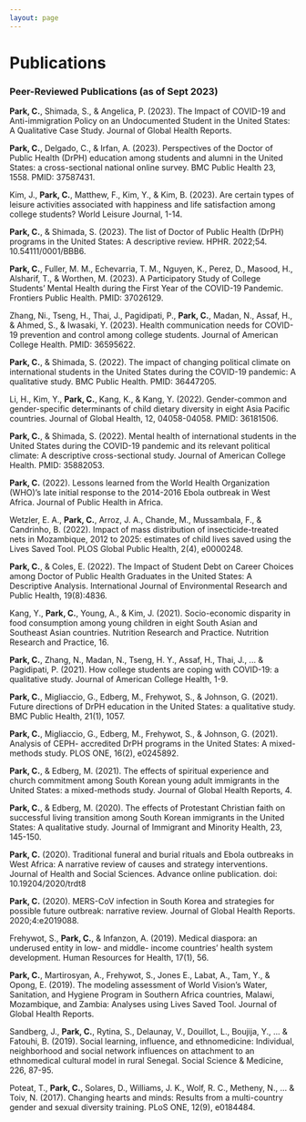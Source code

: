```yaml
---
layout: page
---
```


# Publications

### Peer-Reviewed Publications (as of Sept 2023)

__Park, C.__, Shimada, S., & Angelica, P. (2023). The Impact of COVID-19 and Anti-immigration Policy on an Undocumented Student in the United States: A Qualitative Case Study. Journal of Global Health Reports.

__Park, C.__, Delgado, C., & Irfan, A. (2023). Perspectives of the Doctor of Public Health (DrPH) education among students and alumni in the United States: a cross-sectional national online survey. BMC Public Health 23, 1558. PMID: 37587431.

Kim, J., __Park, C.__, Matthew, F., Kim, Y., & Kim, B. (2023). Are certain types of leisure activities associated with happiness and life satisfaction among college students? World Leisure Journal, 1-14.

__Park, C.__, & Shimada, S. (2023). The list of Doctor of Public Health (DrPH) programs in the United States: A descriptive review. HPHR. 2022;54. 10.54111/0001/BBB6.

__Park, C.__, Fuller, M. M., Echevarria, T. M., Nguyen, K., Perez, D., Masood, H., Alsharif, T., & Worthen, M. (2023). A Participatory Study of College Students’ Mental Health during the First Year of the COVID-19 Pandemic. Frontiers Public Health. PMID: 37026129.

Zhang, Ni., Tseng, H., Thai, J., Pagidipati, P., __Park, C.__, Madan, N., Assaf, H., & Ahmed, S., & Iwasaki, Y. (2023). Health communication needs for COVID-19 prevention and control among college students. Journal of American College Health. PMID: 36595622.

__Park, C.__, & Shimada, S. (2022). The impact of changing political climate on international students in the United States during the COVID-19 pandemic: A qualitative study. BMC Public Health. PMID: 36447205.

Li, H., Kim, Y., __Park, C.__, Kang, K., & Kang, Y. (2022). Gender-common and gender-specific determinants of child dietary diversity in eight Asia Pacific countries. Journal of Global Health, 12, 04058-04058. PMID: 36181506.

__Park, C.__, & Shimada, S. (2022). Mental health of international students in the United States during the COVID-19 pandemic and its relevant political climate: A descriptive cross-sectional study. Journal of American College Health. PMID: 35882053.

__Park, C.__ (2022). Lessons learned from the World Health Organization (WHO)’s late initial response to the 2014-2016 Ebola outbreak in West Africa. Journal of Public Health in Africa.

Wetzler, E. A., __Park, C.__, Arroz, J. A., Chande, M., Mussambala, F., & Candrinho, B. (2022). Impact of mass distribution of insecticide-treated nets in Mozambique, 2012 to 2025: estimates of child lives saved using the Lives Saved Tool. PLOS Global Public Health, 2(4), e0000248.

__Park, C.__, & Coles, E. (2022). The Impact of Student Debt on Career Choices among Doctor of Public Health Graduates in the United States: A Descriptive Analysis. International Journal of Environmental Research and Public Health, 19(8):4836.

Kang, Y., __Park, C.__, Young, A., & Kim, J. (2021). Socio-economic disparity in food consumption among young children in eight South Asian and Southeast Asian countries. Nutrition Research and Practice. Nutrition Research and Practice, 16.

__Park, C.__, Zhang, N., Madan, N., Tseng, H. Y., Assaf, H., Thai, J., ... & Pagidipati, P. (2021). How
college students are coping with COVID-19: a qualitative study. Journal of American College Health, 1-9.

__Park, C.__, Migliaccio, G., Edberg, M., Frehywot, S., & Johnson, G. (2021). Future directions of DrPH education in the United States: a qualitative study. BMC Public Health, 21(1), 1057.

__Park, C.__, Migliaccio, G., Edberg, M., Frehywot, S., & Johnson, G. (2021). Analysis of CEPH- accredited DrPH programs in the United States: A mixed-methods study. PLOS ONE, 16(2), e0245892.

__Park, C.__, & Edberg, M. (2021). The effects of spiritual experience and church commitment among South Korean young adult immigrants in the United States: a mixed-methods study. Journal of Global Health Reports, 4.

__Park, C.__, & Edberg, M. (2020). The effects of Protestant Christian faith on successful living transition among South Korean immigrants in the United States: A qualitative study. Journal of Immigrant and Minority Health, 23, 145-150.

__Park, C.__ (2020). Traditional funeral and burial rituals and Ebola outbreaks in West Africa: A narrative review of causes and strategy interventions. Journal of Health and Social Sciences. Advance online publication. doi: 10.19204/2020/trdt8

__Park, C.__ (2020). MERS-CoV infection in South Korea and strategies for possible future outbreak: narrative review. Journal of Global Health Reports. 2020;4:e2019088.

Frehywot, S., __Park, C.__, & Infanzon, A. (2019). Medical diaspora: an underused entity in low- and middle- income countries’ health system development. Human Resources for Health, 17(1), 56.   

__Park, C.__, Martirosyan, A., Frehywot, S., Jones E., Labat, A., Tam, Y., & Opong, E. (2019). The modeling assessment of World Vision’s Water, Sanitation, and Hygiene Program in Southern Africa countries, Malawi, Mozambique, and Zambia: Analyses using Lives Saved Tool. Journal of Global Health Reports.   

Sandberg, J., __Park, C.__, Rytina, S., Delaunay, V., Douillot, L., Boujija, Y., ... & Fatouhi, B. (2019). Social learning, influence, and ethnomedicine: Individual, neighborhood and social network influences on attachment to an ethnomedical cultural model in rural Senegal. Social Science & Medicine, 226, 87-95.   

Poteat, T., __Park, C.__, Solares, D., Williams, J. K., Wolf, R. C., Metheny, N., ... & Toiv, N. (2017). Changing hearts and minds: Results from a multi-country gender and sexual diversity training. PLoS ONE, 12(9), e0184484.
